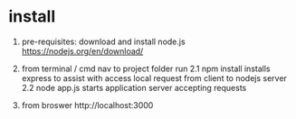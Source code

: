 # install
1. pre-requisites:
		download and install node.js https://nodejs.org/en/download/ 
	
2. from terminal / cmd 
	nav to project folder
	run
		2.1 npm install 
			installs express to assist with access local request from client to nodejs server
		2.2 node app.js
			starts application server accepting requests

3. from broswer
	http://localhost:3000




